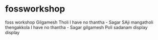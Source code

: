 # fossworkshop
foss workshop
Gilgamesh Tholi
I have no thantha - Sagar SAji
mangatholi
thengakkola
I have no thantha - Sagar
gilgamesh
Poli sadanam 
display display
